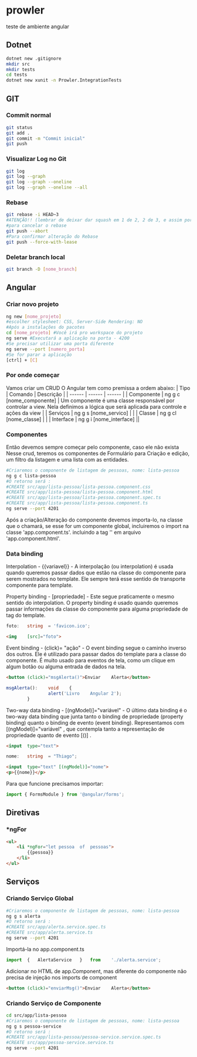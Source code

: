 # prowler
teste de ambiente angular
## Dotnet
```sh
dotnet new .gitignore
mkdir src
mkdir tests
cd tests
dotnet new xunit -n Prowler.IntegrationTests
```
## GIT
### Commit normal
```sh
git status
git add .
git commit -m "Commit inicial"  
git push
```

### Visualizar Log no Git
```sh
git log
git log --graph
git log --graph --oneline
git log --graph --oneline --all
```

### Rebase
```sh
git rebase -i HEAD~3
#ATENÇÃO!! (lembrar de deixar dar squash em 1 de 2, 2 de 3, e assim por diante, deixando 1 deles como Pick, e alterando a mensagem em "lst commit message")
#para cancelar o rebase
git push --abort
#Para confirmar alteração do Rebase
git push --force-with-lease
```

### Deletar branch local
```sh
git branch -D [nome_branch]
```

## Angular
### Criar novo projeto
```sh
ng new [nome_projeto]
#escolher stylesheet: CSS, Server-Side Rendering: NO
#Após a instalações do pacotes
cd [nome_projeto] #Você irá pro workspace do projeto
ng serve #Executará a aplicação na porta - 4200
#Se precisar utilizar uma porta diferente
ng serve --port [numero_porta]
#Se for parar a aplicação
[ctrl] + [C]
```
### Por onde começar
Vamos criar um CRUD
O Angular tem como premissa a ordem abaixo:
| Tipo | Comando | Descrição |
| ------ | ------ | ------ |
| Componente | ng g	c [nome_componente] | Um componente é uma classe responsável por controlar a view. Nela definimos a lógica que será aplicada para controle e ações da view |
| Serviços | ng	g s [nome_servico] | |
| Classe | ng g	cl [nome_classe] | |
| Interface | ng g i [nome_interface] ||

### Componentes
Então devemos sempre começar pelo componente, caso ele não exista
Nesse crud, teremos os componentes de Formulário para Criação e edição, um filtro da listagem e uma lista com as entidades.

```sh
#Criaremos o componente de listagem de pessoas, nome: lista-pessoa
ng g c lista-pessoa
#O retorno será : 
#CREATE src/app/lista-pessoa/lista-pessoa.component.css
#CREATE src/app/lista-pessoa/lista-pessoa.component.html
#CREATE src/app/lista-pessoa/lista-pessoa.component.spec.ts
#CREATE src/app/lista-pessoa/lista-pessoa.component.ts
ng serve --port 4201
```
Após a criação/Alteração do componente devemos importa-lo, na classe que o chamará, se esse for um componente global, incluiremos o import na classe 'app.component.ts'.
incluindo a tag '<app-lista-pessoa></app-lista-pessoa>' em arquivo 'app.component.html'.

### Data binding
Interpolation - {{variavel}} - A	 interpolação	 (ou	interpolation)	 é	 usada	 quando	 queremos
passar	 dados	 que	 estão	 na	 classe	 do	 componente	 para	 serem
mostrados	no	template.	Ele	sempre	terá	esse	sentido	de	transporte
componente	para	template.

Property binding - [propriedade] - Este	segue	praticamente	o	mesmo	 sentido	do	interpolation.	 O
property	 binding	 é	 usado	 quando	 queremos	 passar	 informações
da	 classe	 do	 componente	 para	 alguma	 propriedade	 de	 tag	 do
template.

```ts
foto:	string	= 'favicon.ico';
```
```html
<img	[src]="foto">
```

Event binding - (click)= "ação" - O	 event	 binding	 segue	 o	 caminho	 inverso	 dos	 outros.	 Ele	 é
utilizado	 para	 passar	 dados	 do	 template	 para	 a	 classe	 do
componente.	É	muito	usado	para	eventos	de	tela,	como	um	clique
em	algum	botão	ou	alguma	entrada	de	dados	na	tela.
```html
<button	(click)="msgAlerta()">Enviar	Alerta</button>
```
```ts
msgAlerta():	void	{
				alert('Livro	Angular	2');
		}
```

Two-way data binding - [(ngModel)]="variável" - O	 último	 data	 binding	 é	 o	 two-way	 data	 binding	 que	 junta
tanto	 o	 binding	 de	 propriedade	 (property	 binding)	 quanto	 o
binding	 de	 evento	 (event	 binding).	 Representamos	 com
	[(ngModel)]="variável"	,	que	contempla	tanto	a	representação
de	propriedade	quanto	de	evento		[()]	.


```html
<input	type="text">
```
```ts
nome:	string	= "Thiago";
```
```html
<input	type="text"	[(ngModel)]="nome">
<p>{{nome}}</p>
```
Para que funcione precisamos importar: 
```ts
import { FormsModule } from '@angular/forms';
```
## Diretivas
### *ngFor
```html
<ul>
    <li	*ngFor="let	pessoa	of	pessoas">
		{{pessoa}}
    </li>
</ul>
```

## Serviços
### Criando Serviço Global

```sh
#Criaremos o componente de listagem de pessoas, nome: lista-pessoa
ng g s alerta
#O retorno será : 
#CREATE src/app/alerta.service.spec.ts
#CREATE src/app/alerta.service.ts
ng serve --port 4201
```
Importá-la no app.component.ts
```ts
import	{	AlertaService	}	from	'./alerta.service';
```
Adicionar no HTML de app.Component, mas diferente do componente não precisa de injeção nos imports de component
```html
<button	(click)="enviarMsg()">Enviar	Alerta</button>
```
### Criando Serviço de Componente
```sh
cd src/app/lista-pessoa
#Criaremos o componente de listagem de pessoas, nome: lista-pessoa
ng g s pessoa-service
#O retorno será : 
#CREATE src/app/lista-pessoa/pessoa-service.service.spec.ts
#CREATE src/app/pessoa-service.service.ts
ng serve --port 4201
```